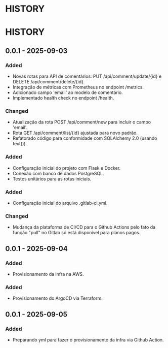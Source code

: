 # HISTORY

# HISTORY

## 0.0.1 - 2025-09-03
### Added
- Novas rotas para API de comentários: PUT /api/comment/update/{id} e DELETE /api/comment/delete/{id}.
- Integração de métricas com Prometheus no endpoint /metrics.
- Adicionado campo 'email' ao modelo de comentário.
- Implementado health check no endpoint /health.

### Changed
- Atualização da rota POST /api/comment/new para incluir o campo 'email'.
- Rota GET /api/comment/list/{id} ajustada para novo padrão.
- Refatorado código para conformidade com SQLAlchemy 2.0 (usando text()).

### Added
- Configuração inicial do projeto com Flask e Docker.
- Conexão com banco de dados PostgreSQL.
- Testes unitários para as rotas iniciais.

### Added
- Configuração inicial do arquivo .gitlab-ci.yml.

### Changed
- Mudança da plataforma de CI/CD para o Github Actions pelo fato da função "pull" no Gitlab só está disponível para planos pagos.

## 0.0.1 - 2025-09-04
### Added
- Provisionamento da infra na AWS.

### Added
- Provisionamento do ArgoCD via Terraform.

## 0.0.1 - 2025-09-05
### Added
- Preparando yml para fazer o provisionamento da infra via Github Action.